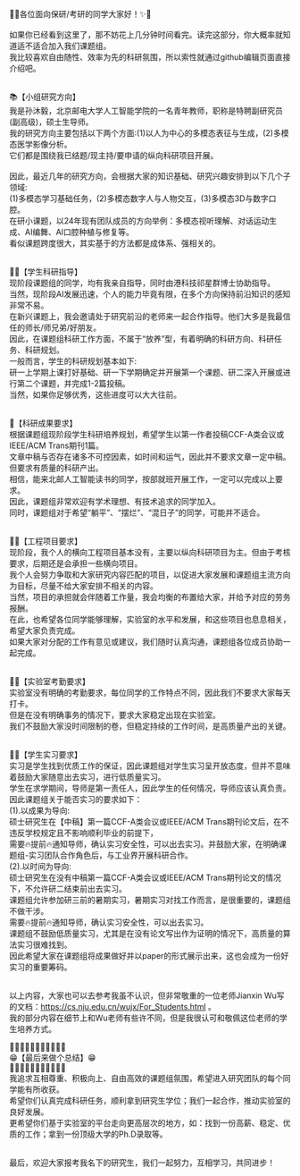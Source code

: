🌟✨各位面向保研/考研的同学大家好！✨🌟<br><br>
如果你已经看到这里了，那不妨花上几分钟时间看完。读完这部分，你大概率就知道适不适合加入我们课题组。<br>
我比较喜欢自由随性、效率为先的科研氛围，所以索性就通过github编辑页面直接介绍吧。<br><br>

📚【小组研究方向】 <br>
我是孙沐毅，北京邮电大学人工智能学院的一名青年教师，职称是特聘副研究员(副高级)，硕士生导师。<br>
我的研究方向主要包括以下两个方面:(1)以人为中心的多模态表征与生成，(2)多模态医学影像分析。<br>
它们都是围绕我已结题/现主持/要申请的纵向科研项目开展。<br><br>
因此，最近几年的研究方向，会根据大家的知识基础、研究兴趣安排到以下几个子领域:<br>
(1)多模态学习基础任务，(2)多模态数字人与人物交互，(3)多模态3D与数字口腔。<br>
在研小课题，以24年现有团队成员的方向举例：多模态视听理解、对话运动生成、AI编舞、AI口腔种植与修复等。<br>
看似课题跨度很大，其实基于的方法都是成体系、强相关的。<br><br>

👨‍🎓【学生科研指导】 <br>
现阶段课题组的同学，均有我亲自指导，同时由港科技祁星群博士协助指导。 <br>
当然，现阶段AI发展迅速，个人的能力毕竟有限，在多个方向保持前沿知识的感知非常不易。<br>
在新兴课题上，我会邀请处于研究前沿的老师来一起合作指导。他们大多是我最信任的师长/师兄弟/好朋友。<br>
因此，在课题组科研工作方面，不属于“放养”型，有着明确的科研方向、科研任务、科研规划。<br>
一般而言，学生的科研规划基本如下:<br>
研一上学期上课打好基础、研一下学期确定并开展第一个课题、研二深入开展或进行第二个课题，并完成1-2篇投稿。<br>
当然，如果你足够优秀，这些进度可以大大往前。<br><br>

💯【科研成果要求】 <br>
根据课题组现阶段学生科研培养规划，希望学生以第一作者投稿CCF-A类会议或IEEE/ACM Trans期刊1篇。<br>
文章中稿与否存在诸多不可控因素，如时间和运气，因此并不要求文章一定中稿。但要求有质量的科研产出。<br>
相信，能来北邮人工智能读书的同学，按部就班开展工作，一定可以完成以上要求。<br>
因此，课题组非常欢迎有学术理想、有技术追求的同学加入。<br>
同时，课题组对于希望“躺平”、“摆烂”、“混日子”的同学，可能并不适合。<br><br>

👨‍🚒【工程项目要求】 <br>
现阶段，我个人的横向工程项目基本没有，主要以纵向科研项目为主。但由于考核要求，后期还是会承担一些横向项目。<br>
我个人会努力争取和大家研究内容匹配的项目，以促进大家发展和课题组主流方向为目标，尽量不给大家安排不相关的内容。<br>
当然，项目的承担就会伴随着工作量，我会均衡的布置给大家，并给予对应的劳务报酬。<br>
在此，也希望各位同学能够理解，实验室的水平和发展，和这些项目也息息相关，希望大家负责完成。<br>
如果大家对分配的工作有意见或建议，我们随时认真沟通，课题组各位成员协助一起完成。<br><br>

👨‍🚒【实验室考勤要求】 <br>
实验室没有明确的考勤要求，每位同学的工作特点不同，因此我们不要求大家每天打卡。<br>
但是在没有明确事务的情况下，要求大家稳定出现在实验室。<br>
我们不鼓励大家没时间限制的卷，但稳定持续的工作时间，是高质量产出的关键。<br><br>

👩‍💻【学生实习要求】 <br>
实习是学生找到优质工作的保证，因此课题组对学生实习呈开放态度，但并不意味着鼓励大家随意出去实习，进行低质量实习。 <br>
学生在求学期间，导师是第一责任人，因此学生的任何情况，导师应该认真负责。<br>
因此课题组关于能否实习的要求如下：<br>
(1).以成果为导向:<br>
硕士研究生在【中稿】第一篇CCF-A类会议或IEEE/ACM Trans期刊论文后，在不违反学校规定且不影响顺利毕业的前提下，<br>
需要🔥提前🔥通知导师，确认实习安全性，可以出去实习。并鼓励大家，在明确课题组-实习团队合作角色后，与工业界开展科研合作。<br>
(2).以时间为导向:<br>
硕士研究生在没有中稿第一篇CCF-A类会议或IEEE/ACM Trans期刊论文的情况下，不允许研二结束前出去实习。<br>
课题组允许参加研三前的暑期实习，暑期实习对找工作而言，是很重要的，课题组不做干涉。<br>
需要🔥提前🔥通知导师，确认实习安全性，可以出去实习。<br>
课题组不鼓励低质量实习，尤其是在没有论文写出作为证明的情况下，高质量的算法实习很难找到。<br>
因此希望大家在课题组将成果做好并以paper的形式展示出来，这也会成为一份好实习的重要筹码。<br><br>

以上内容，大家也可以去参考我虽不认识，但非常敬重的一位老师Jianxin Wu写的文档：https://cs.nju.edu.cn/wujx/For_Students.html 。<br>
我的部分内容在细节上和Wu老师有些许不同，但是我很认可和敬佩这位老师的学生培养方式。<br>

🌟✨🌟✨🌟✨🌟✨🌟✨🌟<br>
😁【最后来做个总结】😁<br>
🌟✨🌟✨🌟✨🌟✨🌟✨🌟<br>
我追求互相尊重、积极向上、自由高效的课题组氛围，希望进入研究团队的每个同学能有所收获。<br>
希望你们认真完成科研任务，顺利拿到研究生学位；我们一起合作，推动实验室的良好发展。<br>
更希望你们基于实验室的平台走向更高层次的地方，如：找到一份高薪、稳定、优质的工作；拿到一份顶级大学的Ph.D录取等。<br><br>

最后，欢迎大家报考我名下的研究生，我们一起努力，互相学习，共同进步！

